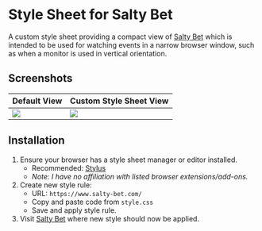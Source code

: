 # Style Sheet for Salty Bet

A custom style sheet providing a compact view of [Salty Bet](http://www.saltybet.com/) which is intended to be used for watching events in a narrow browser window, such as when a monitor is used in vertical orientation.

## Screenshots

| Default View | Custom Style Sheet View |
|---|---|
| ![](https://forge.haothitran.com/KlazHTT/style-sheet_salty-bet/raw/branch/main/assets/screenshot_default.png) | ![](https://forge.haothitran.com/KlazHTT/style-sheet_salty-bet/raw/branch/main/assets/screenshot_style.png) |

## Installation

1. Ensure your browser has a style sheet manager or editor installed.
    - Recommended: [Stylus](https://github.com/openstyles/stylus)
    - *Note: I have no affiliation with listed browser extensions/add-ons.*
2. Create new style rule:
    - URL: `https://www.salty-bet.com/`
    - Copy and paste code from `style.css`
    - Save and apply style rule.
3. Visit [Salty Bet](http://www.saltybet.com/) where new style should now be applied.
